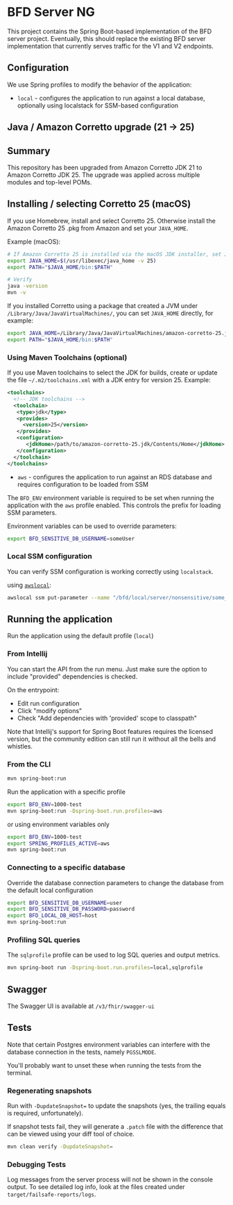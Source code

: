 # BFD Server NG

This project contains the Spring Boot-based implementation of the BFD server project.
Eventually, this should replace the existing BFD server implementation that currently serves traffic for the V1 and V2
endpoints.

## Configuration

We use Spring profiles to modify the behavior of the application:

- `local` - configures the application to run against a local database, optionally using localstack for SSM-based
  configuration

## Java / Amazon Corretto upgrade (21 → 25)</span>

## Summary

This repository has been upgraded from Amazon Corretto JDK 21 to Amazon Corretto JDK 25.
The upgrade was applied across multiple modules and top-level POMs.
## Installing / selecting Corretto 25 (macOS)

If you use Homebrew, install and select Corretto 25. Otherwise install the
Amazon Corretto 25 .pkg from Amazon and set your `JAVA_HOME`.

Example (macOS):

```sh
# If Amazon Corretto 25 is installed via the macOS JDK installer, set JAVA_HOME via /usr/libexec/java_home
export JAVA_HOME=$(/usr/libexec/java_home -v 25)
export PATH="$JAVA_HOME/bin:$PATH"

# Verify
java -version
mvn -v
```

If you installed Corretto using a package that created a JVM under `/Library/Java/JavaVirtualMachines/`, you can set
`JAVA_HOME` directly, for example:

```sh
export JAVA_HOME=/Library/Java/JavaVirtualMachines/amazon-corretto-25.jdk/Contents/Home
export PATH="$JAVA_HOME/bin:$PATH"
```

### Using Maven Toolchains (optional)

If you use Maven toolchains to select the JDK for builds, create or update the file `~/.m2/toolchains.xml` with a JDK entry for version 25. Example:

```xml
<toolchains>
  <!-- JDK toolchains -->
  <toolchain>
   <type>jdk</type>
   <provides>
     <version>25</version>
   </provides>
   <configuration>
      <jdkHome>/path/to/amazon-corretto-25.jdk/Contents/Home</jdkHome>
   </configuration>
  </toolchain>
</toolchains>
```

- `aws` - configures the application to run against an RDS database and requires configuration to be loaded from SSM

The `BFD_ENV` environment variable is required to be set when running the application with the `aws` profile enabled.
This controls the prefix for loading SSM parameters.

Environment variables can be used to override parameters:

```sh
export BFD_SENSITIVE_DB_USERNAME=someUser
```

### Local SSM configuration

You can verify SSM configuration is working correctly using `localstack`.

using [`awslocal`](https://github.com/localstack/awscli-local):

```sh
awslocal ssm put-parameter --name "/bfd/local/server/nonsensitive/some_key" --value "some_value" --overwrite --type String
```

## Running the application

Run the application using the default profile (`local`)

### From Intellij

You can start the API from the run menu. Just make sure the option to include "provided" dependencies is checked.

On the entrypoint:

- Edit run configuration
- Click "modify options"
- Check "Add dependencies with 'provided' scope to classpath"

Note that Intellij's support for Spring Boot features requires the licensed version,
but the community edition can still run it without all the bells and whistles.

### From the CLI

```sh
mvn spring-boot:run
```

Run the application with a specific profile

```sh
export BFD_ENV=1000-test
mvn spring-boot:run -Dspring-boot.run.profiles=aws
```

or using environment variables only

```sh
export BFD_ENV=1000-test
export SPRING_PROFILES_ACTIVE=aws
mvn spring-boot:run
```

### Connecting to a specific database

Override the database connection parameters to change the database from the default local configuration

```sh
export BFD_SENSITIVE_DB_USERNAME=user 
export BFD_SENSITIVE_DB_PASSWORD=password 
export BFD_LOCAL_DB_HOST=host 
mvn spring-boot:run
```

### Profiling SQL queries

The `sqlprofile` profile can be used to log SQL queries and output metrics.

```sh
mvn spring-boot run -Dspring-boot.run.profiles=local,sqlprofile
```

## Swagger

The Swagger UI is available at `/v3/fhir/swagger-ui`

## Tests

Note that certain Postgres environment variables can interfere with the database connection in the tests,
namely `PGSSLMODE`.

You'll probably want to unset these when running the tests from the terminal.

### Regenerating snapshots

Run with `-DupdateSnapshot=` to update the snapshots (yes, the trailing equals is required, unfortunately).

If snapshot tests fail, they will generate a `.patch` file with the difference that can be viewed using your diff tool
of choice.

```sh
mvn clean verify -DupdateSnapshot=
```

### Debugging Tests

Log messages from the server process will not be shown in the console output.
To see detailed log info, look at the files created under `target/failsafe-reports/logs`.
